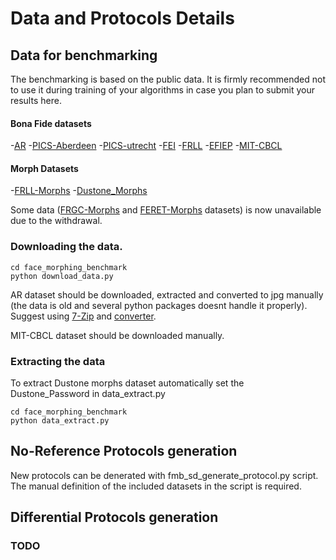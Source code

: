 # Data and Protocols Details

## Data for benchmarking

The benchmarking is based on the public data. 
It is firmly recommended not to use it during training of your algorithms in case you plan to submit your results here. 

#### Bona Fide datasets
-[AR](https://www2.ece.ohio-state.edu/~aleix/ARdatabase.html)
-[PICS-Aberdeen](http://pics.stir.ac.uk/2D_face_sets.htm)
-[PICS-utrecht](http://pics.stir.ac.uk/2D_face_sets.htm)
-[FEI](https://fei.edu.br/~cet/facedatabase.html)
-[FRLL](https://figshare.com/articles/dataset/Face_Research_Lab_London_Set/5047666)
-[EFIEP](https://figshare.com/articles/dataset/Dataset_of_Ethnic_facial_images_of_Ecuadorian_people/8266730)
-[MIT-CBCL](http://cbcl.mit.edu/software-datasets/heisele/facerecognition-database.html)

#### Morph Datasets 
-[FRLL-Morphs](https://www.idiap.ch/en/dataset/frll-morphs)
-[Dustone_Morphs](https://www.linkedin.com/pulse/new-face-morphing-dataset-vulnerability-research-ted-dunstone/)

Some data ([FRGC-Morphs](https://www.idiap.ch/en/dataset/frgc-morphs) and [FERET-Morphs](https://www.idiap.ch/en/dataset/feret-morphs) datasets) is now unavailable due to the withdrawal.


### Downloading the data.   
```
cd face_morphing_benchmark
python download_data.py
```
AR dataset should be downloaded, extracted and converted to jpg manually (the data is old and several python packages doesnt handle it properly). Suggest using [7-Zip](https://www.7-zip.org/) and [converter](https://github.com/matheustguimaraes/organize-AR-face-db).

MIT-CBCL dataset should be downloaded manually.

### Extracting the data
To extract Dustone morphs dataset automatically set the Dustone_Password in data_extract.py
```
cd face_morphing_benchmark
python data_extract.py
```

## No-Reference Protocols generation

New protocols can be denerated with fmb_sd_generate_protocol.py script. The manual definition of the included datasets in the script is required.

## Differential Protocols generation
### TODO


